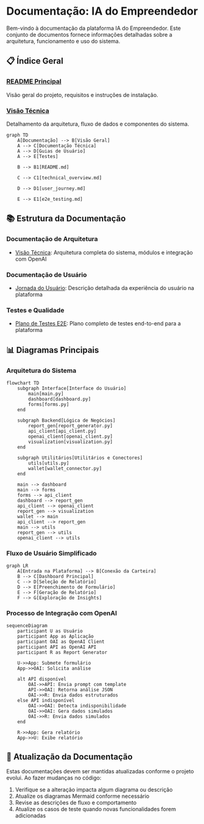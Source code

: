 # Documentação: IA do Empreendedor

Bem-vindo à documentação da plataforma IA do Empreendedor. Este conjunto de documentos fornece informações detalhadas sobre a arquitetura, funcionamento e uso do sistema.

## 📋 Índice Geral

### [README Principal](../README.md)
Visão geral do projeto, requisitos e instruções de instalação.

### [Visão Técnica](technical_overview.md)
Detalhamento da arquitetura, fluxo de dados e componentes do sistema.

```mermaid
graph TD
    A[Documentação] --> B[Visão Geral]
    A --> C[Documentação Técnica]
    A --> D[Guias de Usuário]
    A --> E[Testes]
    
    B --> B1[README.md]
    
    C --> C1[technical_overview.md]
    
    D --> D1[user_journey.md]
    
    E --> E1[e2e_testing.md]
```

## 📚 Estrutura da Documentação

### Documentação de Arquitetura
- [Visão Técnica](technical_overview.md): Arquitetura completa do sistema, módulos e integração com OpenAI

### Documentação de Usuário
- [Jornada do Usuário](user_journey.md): Descrição detalhada da experiência do usuário na plataforma

### Testes e Qualidade
- [Plano de Testes E2E](e2e_testing.md): Plano completo de testes end-to-end para a plataforma

## 📊 Diagramas Principais

### Arquitetura do Sistema

```mermaid
flowchart TD
    subgraph Interface[Interface do Usuário]
        main[main.py]
        dashboard[dashboard.py]
        forms[forms.py]
    end
    
    subgraph Backend[Lógica de Negócios]
        report_gen[report_generator.py]
        api_client[api_client.py]
        openai_client[openai_client.py]
        visualization[visualization.py]
    end
    
    subgraph Utilitários[Utilitários e Conectores]
        utils[utils.py]
        wallet[wallet_connector.py]
    end
    
    main --> dashboard
    main --> forms
    forms --> api_client
    dashboard --> report_gen
    api_client --> openai_client
    report_gen --> visualization
    wallet --> main
    api_client --> report_gen
    main --> utils
    report_gen --> utils
    openai_client --> utils
```

### Fluxo de Usuário Simplificado

```mermaid
graph LR
    A[Entrada na Plataforma] --> B[Conexão da Carteira]
    B --> C[Dashboard Principal]
    C --> D[Seleção de Relatório]
    D --> E[Preenchimento de Formulário]
    E --> F[Geração de Relatório]
    F --> G[Exploração de Insights]
```

### Processo de Integração com OpenAI

```mermaid
sequenceDiagram
    participant U as Usuário
    participant App as Aplicação
    participant OAI as OpenAI Client
    participant API as OpenAI API
    participant R as Report Generator

    U->>App: Submete formulário
    App->>OAI: Solicita análise
    
    alt API disponível
        OAI->>API: Envia prompt com template
        API->>OAI: Retorna análise JSON
        OAI->>R: Envia dados estruturados
    else API indisponível
        OAI->>OAI: Detecta indisponibilidade
        OAI->>OAI: Gera dados simulados
        OAI->>R: Envia dados simulados
    end
    
    R->>App: Gera relatório
    App->>U: Exibe relatório
```

## 🔄 Atualização da Documentação

Estas documentações devem ser mantidas atualizadas conforme o projeto evolui. Ao fazer mudanças no código:

1. Verifique se a alteração impacta algum diagrama ou descrição
2. Atualize os diagramas Mermaid conforme necessário
3. Revise as descrições de fluxo e comportamento
4. Atualize os casos de teste quando novas funcionalidades forem adicionadas